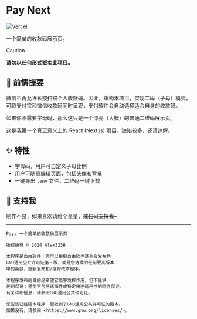 # Pay Next

[![Vercel](https://vercelbadge.vercel.app/api/alex3236/pay)](https://vercel.com/alex3236/pay) 

一个简单的收款码展示页。

>[!CAUTION]
> **请勿以任何形式贩卖此项目。**

## 🚀 前情提要

微信不再允许长按扫描个人收款码。因此，重构本项目，实现二码（子母）模式，可将支付宝和微信收款码同时呈现，支付软件会自动选择适合自身的收款码。

如果你不需要字母码，那么这只是一个漂亮（大概）的普通二维码展示页。

这是我第一个真正意义上的 React (Next.js) 项目。缺陷较多，还请谅解。

## ✨ 特性

- 字母码，用户可自定义子母比例
- 用户可随意编辑页面，包括头像和背景
- 一键导出 `.env` 文件，二维码一键下载

## 🌟 支持我

制作不易，如果喜欢请给个星星，~~或扫码支持我~~~

---

```plain
Pay: 一个简单的收款码展示页

版权所有 © 2024 Alex3236

本程序是自由软件：您可以根据自由软件基金会发布的
GNU通用公共许可证第三版，或是您选择的任何更高版本
中的条款，重新发布和/或修改本程序。

本程序发布的目的是希望它能够发挥作用，但不提供
任何保证；甚至不包括适销性或特定用途适用性的隐含保证。
有关详细信息，请参阅GNU通用公共许可证。

您应该已经随本程序一起收到了GNU通用公共许可证的副本。
如果没有，请参阅 <https://www.gnu.org/licenses/>。
```
